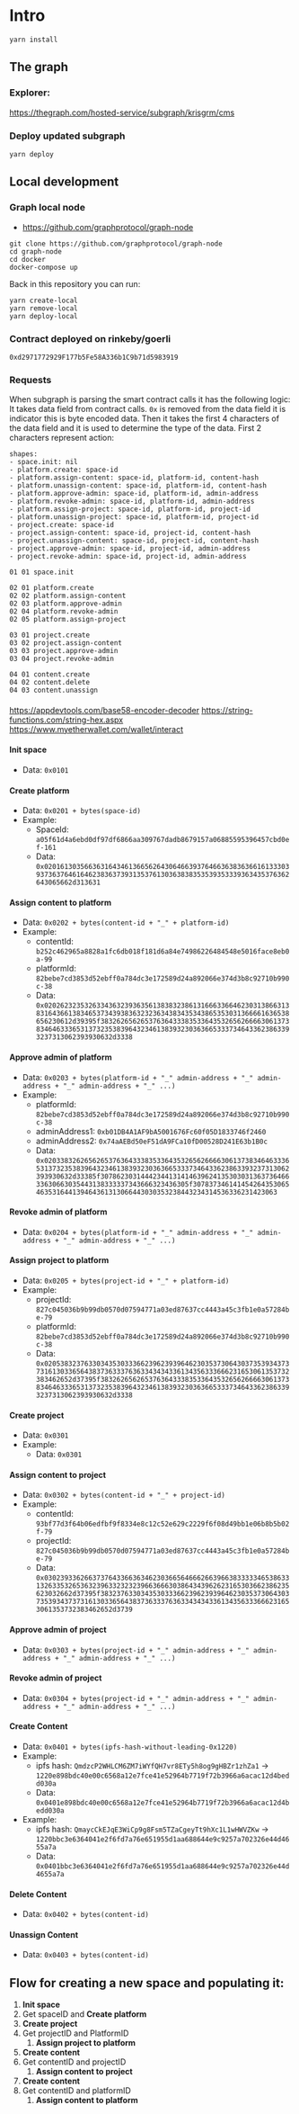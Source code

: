 # Intro

```shell
yarn install
```

## The graph
### Explorer:
https://thegraph.com/hosted-service/subgraph/krisgrm/cms
### Deploy updated subgraph
```shell
yarn deploy 
```

## Local development

### Graph local node
- https://github.com/graphprotocol/graph-node
```shell
git clone https://github.com/graphprotocol/graph-node
cd graph-node
cd docker
docker-compose up
```
Back in this repository you can run:
```shell
yarn create-local
yarn remove-local
yarn deploy-local
```

### Contract deployed on rinkeby/goerli
`0xd2971772929F177b5Fe58A336b1C9b71d5983919`

### Requests
When subgraph is parsing the smart contract calls it has the following logic:
It takes data field from contract calls. `0x` is removed from the data field it is indicator this is byte encoded data.
Then it takes the first 4 characters of the data field and it is used to determine the type of the data.
First 2 characters represent action:

```shell
shapes:
- space.init: nil
- platform.create: space-id
- platform.assign-content: space-id, platform-id, content-hash
- platform.unassign-content: space-id, platform-id, content-hash
- platform.approve-admin: space-id, platform-id, admin-address
- platform.revoke-admin: space-id, platform-id, admin-address
- platform.assign-project: space-id, platform-id, project-id
- platform.unassign-project: space-id, platform-id, project-id
- project.create: space-id
- project.assign-content: space-id, project-id, content-hash
- project.unassign-content: space-id, project-id, content-hash
- project.approve-admin: space-id, project-id, admin-address
- project.revoke-admin: space-id, project-id, admin-address

01 01 space.init

02 01 platform.create
02 02 platform.assign-content
02 03 platform.approve-admin
02 04 platform.revoke-admin
02 05 platform.assign-project

03 01 project.create
03 02 project.assign-content
03 03 project.approve-admin
03 04 project.revoke-admin

04 01 content.create
04 02 content.delete
04 03 content.unassign
```
####
https://appdevtools.com/base58-encoder-decoder
https://string-functions.com/string-hex.aspx
https://www.myetherwallet.com/wallet/interact

#### Init space
- Data: `0x0101`

#### Create platform
- Data: `0x0201 + bytes(space-id)`
- Example:
  - SpaceId: `a05f61d4a6ebd0df97df6866aa309767dadb8679157a06885595396457cbd0ef-161`
  - Data: `0x0201613035663631643461366562643064663937646636383636616133303937363764616462383637393135376130363838353539353339363435376362643065662d313631`
#### Assign content to platform
- Data: `0x0202 + bytes(content-id + "_" + platform-id)`
- Example: 
  - contentId: `b252c462965a8828a1fc6db018f181d6a84e74986226484548e5016face8eb0a-99`
  - platformId: `82bebe7cd3853d52ebff0a784dc3e172589d24a892066e374d3b8c92710b990c-38`
  - Data: `0x0202623235326334363239363561383832386131666336646230313866313831643661383465373439383632323634383435343865353031366661636538656230612d39395f383262656265376364333835336435326562666630613738346463336531373235383964323461383932303636653337346433623863393237313062393930632d3338`
#### Approve admin of platform
- Data: `0x0203 + bytes(platform-id + "_" admin-address + "_" admin-address + "_" admin-address + "_" ...)`
- Example:
  - platformId: `82bebe7cd3853d52ebff0a784dc3e172589d24a892066e374d3b8c92710b990c-38`
  - adminAddress1: `0xb01DB4A1AF9bA5001676Fc60f05D1833746f2460`
  - adminAddress2: `0x74aAEBd50eF51dA9FCa10fD00528D241E63b1B0c`
  - Data: `0x0203383262656265376364333835336435326562666630613738346463336531373235383964323461383932303636653337346433623863393237313062393930632d33385f3078623031444234413141463962413530303136373646633630663035443138333337343666323436305f307837346141454264353065463531644139464361313066443030353238443234314536336231423063`
#### Revoke admin of platform
- Data: `0x0204 + bytes(platform-id + "_" admin-address + "_" admin-address + "_" admin-address + "_" ...)`
#### Assign project to platform
- Data: `0x0205 + bytes(project-id + "_" + platform-id)`
- Example: 
  - projectId: `827c045036b9b99db0570d07594771a03ed87637cc4443a45c3fb1e0a57284be-79`
  - platformId: `82bebe7cd3853d52ebff0a784dc3e172589d24a892066e374d3b8c92710b990c-38`
  - Data: `0x0205383237633034353033366239623939646230353730643037353934373731613033656438373633376363343434336134356333666231653061353732383462652d37395f383262656265376364333835336435326562666630613738346463336531373235383964323461383932303636653337346433623863393237313062393930632d3338`

#### Create project
- Data: `0x0301`
- Example:
  - Data: `0x0301`
#### Assign content to project
- Data: `0x0302 + bytes(content-id + "_" + project-id)`
- Example:
  - contentId: `93bf77d3f64b06edfbf9f8334e8c12c52e629c2229f6f08d49bb1e06b8b5b02f-79`
  - projectId: `827c045036b9b99db0570d07594771a03ed87637cc4443a45c3fb1e0a57284be-79`
  - Data: `0x0302393362663737643366363462303665646662663966383333346538633132633532653632396332323239663666303864343962623165303662386235623032662d37395f383237633034353033366239623939646230353730643037353934373731613033656438373633376363343434336134356333666231653061353732383462652d3739`
#### Approve admin of project
- Data: `0x0303 + bytes(project-id + "_" admin-address + "_" admin-address + "_" admin-address + "_" ...)`
#### Revoke admin of project
- Data: `0x0304 + bytes(project-id + "_" admin-address + "_" admin-address + "_" admin-address + "_" ...)`

#### Create Content
- Data: `0x0401 + bytes(ipfs-hash-without-leading-0x1220)`
- Example:
  - ipfs hash: `QmdzcP2WHLCM6ZM7iWYfQH7vr8ETy5h8og9gHBZr1zhZa1` -> `1220e898bdc40e00c6568a12e7fce41e52964b7719f72b3966a6acac12d4bedd030a`
  - Data: `0x0401e898bdc40e00c6568a12e7fce41e52964b7719f72b3966a6acac12d4bedd030a`
- Example:
  - ipfs hash: `QmaycCkEJqE3WiCp9g8Fsm5TZaCgeyTt9hXc1L1wHWVZKw` -> `1220bbc3e6364041e2f6fd7a76e651955d1aa688644e9c9257a702326e44d4655a7a`
  - Data: `0x0401bbc3e6364041e2f6fd7a76e651955d1aa688644e9c9257a702326e44d4655a7a`
#### Delete Content
- Data: `0x0402 + bytes(content-id)`
#### Unassign Content
- Data: `0x0403 + bytes(content-id)`



## Flow for creating a new space and populating it:
1. **Init space**
2. Get spaceID and **Create platform**
3. **Create project**
4. Get projectID and PlatformID
   1. **Assign project to platform**
5. **Create content**
6. Get contentID and projectID
   1. **Assign content to project**
7. **Create content**
8. Get contentID and platformID
   1. **Assign content to platform**